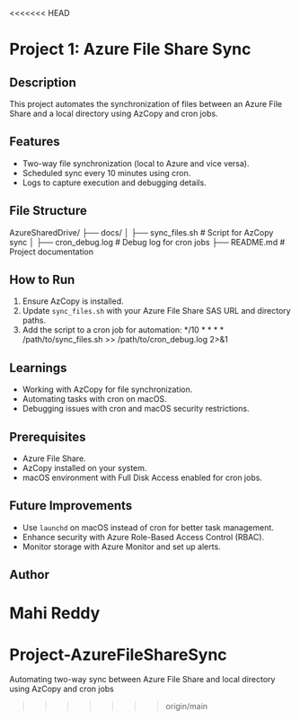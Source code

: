<<<<<<< HEAD
# Project 1: Azure File Share Sync

## Description
This project automates the synchronization of files between an Azure File Share and a local directory using AzCopy and cron jobs.

## Features
- Two-way file synchronization (local to Azure and vice versa).
- Scheduled sync every 10 minutes using cron.
- Logs to capture execution and debugging details.

## File Structure
AzureSharedDrive/
├── docs/
│   ├── sync_files.sh        # Script for AzCopy sync
│   ├── cron_debug.log       # Debug log for cron jobs
├── README.md                # Project documentation

## How to Run
1. Ensure AzCopy is installed.
2. Update `sync_files.sh` with your Azure File Share SAS URL and directory paths.
3. Add the script to a cron job for automation:
*/10 * * * * /path/to/sync_files.sh >> /path/to/cron_debug.log 2>&1

## Learnings
- Working with AzCopy for file synchronization.
- Automating tasks with cron on macOS.
- Debugging issues with cron and macOS security restrictions.

## Prerequisites
- Azure File Share.
- AzCopy installed on your system.
- macOS environment with Full Disk Access enabled for cron jobs.

## Future Improvements
- Use `launchd` on macOS instead of cron for better task management.
- Enhance security with Azure Role-Based Access Control (RBAC).
- Monitor storage with Azure Monitor and set up alerts.

## Author
Mahi Reddy
=======
# Project-AzureFileShareSync
Automating two-way sync between Azure File Share and local directory using AzCopy and cron jobs
>>>>>>> origin/main
